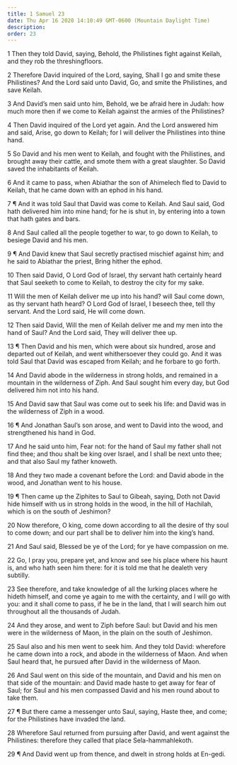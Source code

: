 ```yaml
---
title: 1 Samuel 23
date: Thu Apr 16 2020 14:10:49 GMT-0600 (Mountain Daylight Time)
description: 
order: 23
---
```


<p>
  1 Then they told David, saying, Behold, the Philistines fight against Keilah,
  and they rob the threshingfloors.
</p>
<p>
  2 Therefore David inquired of the Lord, saying, Shall I go and smite these
  Philistines? And the Lord said unto David, Go, and smite the Philistines, and
  save Keilah.
</p>
<p>
  3 And David&#x2019;s men said unto him, Behold, we be afraid here in Judah:
  how much more then if we come to Keilah against the armies of the Philistines?
</p>
<p>
  4 Then David inquired of the Lord yet again. And the Lord answered him and
  said, Arise, go down to Keilah; for I will deliver the Philistines into thine
  hand.
</p>
<p>
  5 So David and his men went to Keilah, and fought with the Philistines, and
  brought away their cattle, and smote them with a great slaughter. So David
  saved the inhabitants of Keilah.
</p>
<p>
  6 And it came to pass, when Abiathar the son of Ahimelech fled to David to
  Keilah, that he came down with an ephod in his hand.
</p>
<p>
  7 &#xB6; And it was told Saul that David was come to Keilah. And Saul said,
  God hath delivered him into mine hand; for he is shut in, by entering into a
  town that hath gates and bars.
</p>
<p>
  8 And Saul called all the people together to war, to go down to Keilah, to
  besiege David and his men.
</p>
<p>
  9 &#xB6; And David knew that Saul secretly practised mischief against him; and
  he said to Abiathar the priest, Bring hither the ephod.
</p>
<p>
  10 Then said David, O Lord God of Israel, thy servant hath certainly heard
  that Saul seeketh to come to Keilah, to destroy the city for my sake.
</p>
<p>
  11 Will the men of Keilah deliver me up into his hand? will Saul come down, as
  thy servant hath heard? O Lord God of Israel, I beseech thee, tell thy
  servant. And the Lord said, He will come down.
</p>
<p>
  12 Then said David, Will the men of Keilah deliver me and my men into the hand
  of Saul? And the Lord said, They will deliver thee up.
</p>
<p>
  13 &#xB6; Then David and his men, which were about six hundred, arose and
  departed out of Keilah, and went whithersoever they could go. And it was told
  Saul that David was escaped from Keilah; and he forbare to go forth.
</p>
<p>
  14 And David abode in the wilderness in strong holds, and remained in a
  mountain in the wilderness of Ziph. And Saul sought him every day, but God
  delivered him not into his hand.
</p>
<p>
  15 And David saw that Saul was come out to seek his life: and David was in the
  wilderness of Ziph in a wood.
</p>
<p>
  16 &#xB6; And Jonathan Saul&#x2019;s son arose, and went to David into the
  wood, and strengthened his hand in God.
</p>
<p>
  17 And he said unto him, Fear not: for the hand of Saul my father shall not
  find thee; and thou shalt be king over Israel, and I shall be next unto thee;
  and that also Saul my father knoweth.
</p>
<p>
  18 And they two made a covenant before the Lord: and David abode in the wood,
  and Jonathan went to his house.
</p>
<p>
  19 &#xB6; Then came up the Ziphites to Saul to Gibeah, saying, Doth not David
  hide himself with us in strong holds in the wood, in the hill of Hachilah,
  which is on the south of Jeshimon?
</p>
<p>
  20 Now therefore, O king, come down according to all the desire of thy soul to
  come down; and our part shall be to deliver him into the king&#x2019;s hand.
</p>
<p>
  21 And Saul said, Blessed be ye of the Lord; for ye have compassion on me.
</p>
<p>
  22 Go, I pray you, prepare yet, and know and see his place where his haunt is,
  and who hath seen him there: for it is told me that he dealeth very subtilly.
</p>
<p>
  23 See therefore, and take knowledge of all the lurking places where he hideth
  himself, and come ye again to me with the certainty, and I will go with you:
  and it shall come to pass, if he be in the land, that I will search him out
  throughout all the thousands of Judah.
</p>
<p>
  24 And they arose, and went to Ziph before Saul: but David and his men were in
  the wilderness of Maon, in the plain on the south of Jeshimon.
</p>
<p>
  25 Saul also and his men went to seek him. And they told David: wherefore he
  came down into a rock, and abode in the wilderness of Maon. And when Saul
  heard that, he pursued after David in the wilderness of Maon.
</p>
<p>
  26 And Saul went on this side of the mountain, and David and his men on that
  side of the mountain: and David made haste to get away for fear of Saul; for
  Saul and his men compassed David and his men round about to take them.
</p>
<p>
  27 &#xB6; But there came a messenger unto Saul, saying, Haste thee, and come;
  for the Philistines have invaded the land.
</p>
<p>
  28 Wherefore Saul returned from pursuing after David, and went against the
  Philistines: therefore they called that place Sela-hammahlekoth.
</p>
<p>
  29 &#xB6; And David went up from thence, and dwelt in strong holds at En-gedi.
</p>
